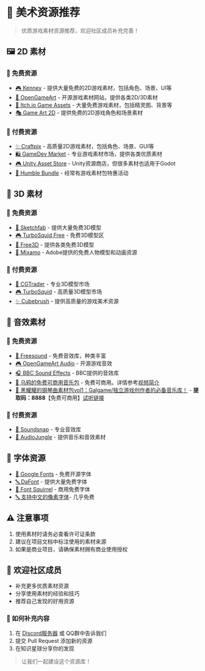 # 🎨 美术资源推荐

> 优质游戏素材资源推荐，欢迎社区成员补充完善！

## 🖼️ 2D 素材

### 🎁 免费资源

- [🎮 Kenney](https://kenney.nl/) - 提供大量免费的2D游戏素材，包括角色、场景、UI等
- [🎨 OpenGameArt](https://opengameart.org/) - 开源游戏素材网站，提供各类2D/3D素材
- [🎯 Itch.io Game Assets](https://itch.io/game-assets/free) - 大量免费游戏素材，包括精灵图、背景等
- [🎭 Game Art 2D](https://www.gameart2d.com/freebies.html) - 提供免费的2D游戏角色和场景素材

### 💎 付费资源

- [✨ Craftpix](https://craftpix.net/) - 高质量2D游戏素材，包括角色、场景、GUI等
- [🛍️ GameDev Market](https://www.gamedevmarket.net/) - 专业游戏素材市场，提供各类优质素材
- [🎮 Unity Asset Store](https://assetstore.unity.com/) - Unity资源商店，但很多素材也适用于Godot
- [🎁 Humble Bundle](https://www.humblebundle.com/software) - 经常有游戏素材包特惠活动

## 🗿 3D 素材

### 🎁 免费资源

- [🎨 Sketchfab](https://sketchfab.com/features/free-3d-models) - 提供大量免费3D模型
- [🎮 TurboSquid Free](https://www.turbosquid.com/Search/3D-Models/free) - 免费3D模型区
- [🎯 Free3D](https://free3d.com/) - 提供各类免费3D模型
- [🏃 Mixamo](https://www.mixamo.com/) - Adobe提供的免费人物模型和动画资源

### 💎 付费资源

- [🎨 CGTrader](https://www.cgtrader.com/) - 专业3D模型市场
- [🎮 TurboSquid](https://www.turbosquid.com/) - 高质量3D模型市场
- [✨ Cubebrush](https://cubebrush.co/) - 提供高质量的游戏美术资源

## 🎵 音效素材

### 🎁 免费资源

- [🎵 Freesound](https://freesound.org/) - 免费音效库，种类丰富
- [🎮 OpenGameArt Audio](https://opengameart.org/art-search-advanced?keys=&field_art_type_tid%5B%5D=13) - 开源游戏音效
- [🎧 BBC Sound Effects](https://sound-effects.bbcrewind.co.uk/) - BBC提供的音效库
- [🎵 乌鸦的免费可商用音乐包](https://pan.baidu.com/s/1M6qPemVhW6kO8GYInbEHFw?pwd=3cg9) - 免费可商用。详情参考[视频简介](https://www.bilibili.com/video/BV1uFcwe1EDV/?spm_id_from=333.337.search-card.all.click&vd_source=912de37828db7e4feff5c9492864d51c)
- [🎵 黑耀耀的钢琴曲素材包vol1：Galgame/独立游戏创作者的必备音乐库！](https://pan.baidu.com/s/1GfYcbCt02E0Cyhc8ixzLEg) - **提取码：8888**【免费可商用】[试听链接](https://www.bilibili.com/video/BV1MAXEYuETE/?spm_id_from=333.1387.favlist.content.click&vd_source=912de37828db7e4feff5c9492864d51c)

### 💎 付费资源

- [🎵 Soundsnap](https://www.soundsnap.com/) - 专业音效库
- [🎼 AudioJungle](https://audiojungle.net/) - 提供音乐和音效素材

## 📝 字体资源

- [📝 Google Fonts](https://fonts.google.com/) - 免费开源字体
- [🔤 DaFont](https://www.dafont.com/) - 提供大量免费字体
- [📜 Font Squirrel](https://www.fontsquirrel.com/) - 商用免费字体
- [🔤 支持中文的像素字体](https://poppyworks.itch.io/silver)- 几乎免费

## ⚠️ 注意事项

1. 使用素材时请务必查看许可证条款
2. 建议在项目文档中标注使用的素材来源
3. 如果是商业项目，请确保素材拥有商业使用授权

## 🤝 欢迎社区成员

- 补充更多优质素材资源
- 分享使用素材的经验和技巧
- 推荐自己发现的好用资源

### 📮 如何补充内容

1. 在 [Discord服务器](https://discord.gg/V5nuzC2BcJ) 或 QQ群中告诉我们
2. 提交 Pull Request 添加新的资源
3. 在知识星球分享你的发现

> 让我们一起建设这个资源库！
